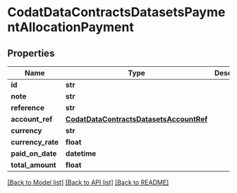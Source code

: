 # CodatDataContractsDatasetsPaymentAllocationPayment

## Properties
Name | Type | Description | Notes
------------ | ------------- | ------------- | -------------
**id** | **str** |  | [optional] 
**note** | **str** |  | [optional] 
**reference** | **str** |  | [optional] 
**account_ref** | [**CodatDataContractsDatasetsAccountRef**](CodatDataContractsDatasetsAccountRef.md) |  | [optional] 
**currency** | **str** |  | [optional] 
**currency_rate** | **float** |  | [optional] 
**paid_on_date** | **datetime** |  | [optional] 
**total_amount** | **float** |  | [optional] 

[[Back to Model list]](../README.md#documentation-for-models) [[Back to API list]](../README.md#documentation-for-api-endpoints) [[Back to README]](../README.md)

